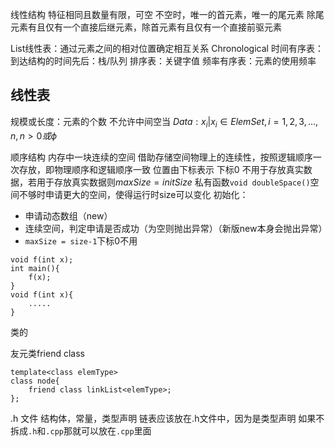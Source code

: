 线性结构
特征相同且数量有限，可空
不空时，唯一的首元素，唯一的尾元素
除尾元素有且仅有一个直接后继元素，除首元素有且仅有一个直接前驱元素

List线性表：通过元素之间的相对位置确定相互关系
Chronological 时间有序表：到达结构的时间先后：栈/队列
排序表：关键字值
频率有序表：元素的使用频率

线性表
---
规模或长度：元素的个数
不允许中间空当
$Data: {x_i|x_i\in ElemSet, i = 1,2,3,...,n, n>0}或\phi$ 

顺序结构
内存中一块连续的空间
借助存储空间物理上的连续性，按照逻辑顺序一次存放，即物理顺序和逻辑顺序一致
位置由下标表示
下标0 不用于存放真实数据，若用于存放真实数据则$maxSize = initSize$ 
私有函数`void doubleSpace()`空间不够时申请更大的空间，使得运行时size可以变化
初始化：
- 申请动态数组（new）
- 连续空间，判定申请是否成功（为空则抛出异常）（新版new本身会抛出异常）
- `maxSize = size-1`下标0不用


```
void f(int x);
int main(){
	f(x);
}
void f(int x){
	.....
}
```
类的


友元类friend class
```
template<class elemType>
class node{
	friend class linkList<elemType>;
};
```


.h 文件
结构体，常量，类型声明
链表应该放在.h文件中，因为是类型声明
如果不拆成`.h`和`.cpp`那就可以放在`.cpp`里面